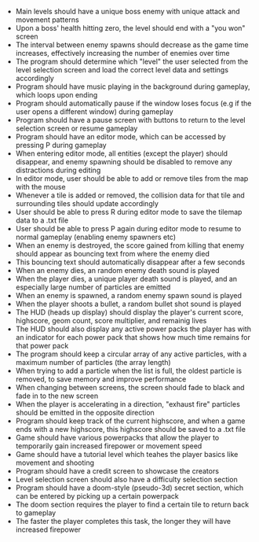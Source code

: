 - Main levels should have a unique boss enemy with unique attack and movement patterns 
- Upon a boss' health hitting zero, the level should end with a "you won" screen 
- The interval between enemy spawns should decrease as the game time increases, effectively increasing the number of enemies over time 
- The program should determine which "level" the user selected from the level selection screen and load the correct level data and settings accordingly 
- Program should have music playing in the background during gameplay, which loops upon ending 
- Program should automatically pause if the window loses focus (e.g if the user opens a different window) during gameplay 
- Program should have a pause screen with buttons to return to the level selection screen or resume gameplay 
- Program should have an editor mode, which can be accessed by pressing P during gameplay 
- When entering editor mode, all entities (except the player) should disappear, and enemy spawning should be disabled to remove any distractions during editing 
- In editor mode, user should be able to add or remove tiles from the map with the mouse 
- Whenever a tile is added or removed, the collision data for that tile and surrounding tiles should update accordingly 
- User should be able to press R during editor mode to save the tilemap data to a .txt file 
- User should be able to press P again during editor mode to resume to normal gameplay (enabling enemy spawners etc) 
- When an enemy is destroyed, the score gained from killing that enemy should appear as bouncing text from where the enemy died 
- This bouncing text should automatically disappear after a few seconds 
- When an enemy dies, an random enemy death sound is played 
- When the player dies, a unique player death sound is played, and an especially large number of particles are emitted 
- When an enemy is spawned, a random enemy spawn sound is played 
- When the player shoots a bullet, a random bullet shot sound is played 
- The HUD (heads up display) should display the player's current score, highscore, geom count, score multiplier, and remainig lives 
- The HUD should also display any active power packs the player has with an indicator for each power pack that shows how much time remains for that power pack 
- The program should keep a circular array of any active particles, with a maximum number of particles (the array length) 
- When trying to add a particle when the list is full, the oldest particle is removed, to save memory and improve performance 
- When changing between screens, the screen should fade to black and fade in to the new screen 
- When the player is accelerating in a direction, "exhaust fire" particles should be emitted in the opposite direction 
- Program should keep track of the current highscore, and when a game ends with a new highscore, this highscore should be saved to a .txt file 
- Game should have various powerpacks that allow the player to temporarily gain increased firepower or movement speed 
- Game should have a tutorial level which teahes the player basics like movement and shooting 
- Program should have a credit screen to showcase the creators 
- Level selection screen should also have a difficulty selection section 
- Program should have a doom-style (pseudo-3d) secret section, which can be entered by picking up a certain powerpack 
- The doom section requires the player to find a certain tile to return back to gameplay 
- The faster the player completes this task, the longer they will have increased firepower 